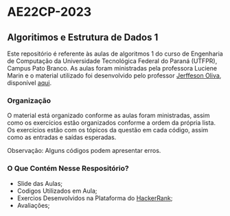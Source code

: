 # AE22CP-2023

## Algoritimos e Estrutura de Dados 1

Este repositório é referente às aulas de algoritmos 1 do curso de Engenharia de Computação da Universidade Tecnológica Federal do Paraná (UTFPR), Campus Pato Branco. As aulas foram ministradas pela professora Luciene Marin e o material utilizado foi desenvolvido pelo professor [Jerffeson Oliva](https://github.com/jefferson-oliva), disponível [aqui](https://github.com/jefferson-oliva/material_grad).

### Organização

O material está organizado conforme as aulas foram ministradas, assim como os exercícios estão organizados conforme a ordem da própria lista. Os exercícios estão com os tópicos da questão em cada código, assim como as entradas e saídas esperadas.

Observação: Alguns códigos podem apresentar erros.

### O Que Contém Nesse Respositório?

- Slide das Aulas;
- Codigos Utilizados em Aula;
- Exercios Desenvolvidos na Plataforma do [HackerRank](https://www.hackerrank.com/viniciussoares?hr_r=1);
- Avaliações;